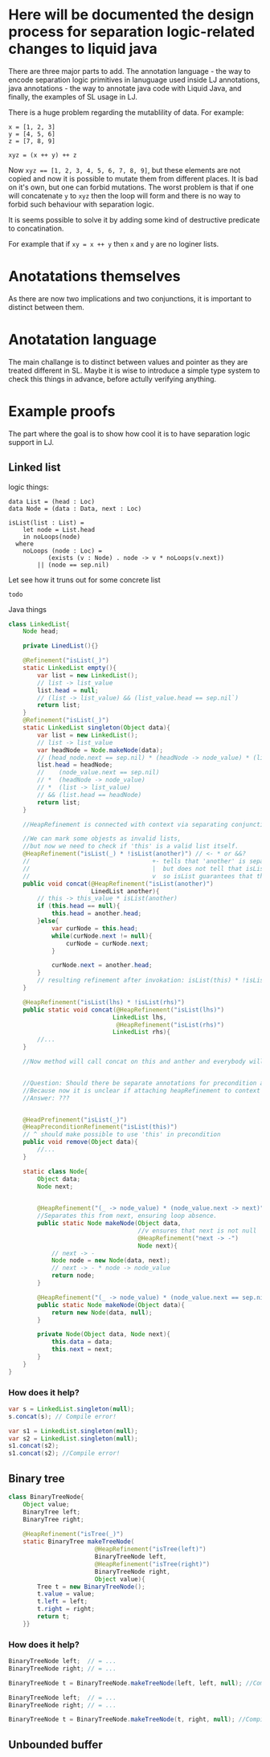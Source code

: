 # Here will be documented the design process for separation logic-related changes to liquid java

There are three major parts to add. The annotation language - the way to encode separation logic primitives in lanuguage used inside LJ annotations, java annotations - the way to annotate java code with Liquid Java, and finally, the examples of SL usage in LJ.

There is a huge problem regarding the mutablility of data. For example:

```
x = [1, 2, 3]
y = [4, 5, 6]
z = [7, 8, 9]

xyz = (x ++ y) ++ z
```

Now `xyz == [1, 2, 3, 4, 5, 6, 7, 8, 9]`, but these elements are not copied and now it is possible to mutate them from different places. It is bad on it's own, but one can forbid mutations. The worst problem is that if one will concatenate `y` to `xyz` then the loop will form and there is no way to forbid such behaviour with separation logic. 

It is seems possible to solve it by adding some kind of destructive predicate to concatination.

For example that if `xy = x ++ y` then `x` and `y` are no loginer lists. 

# Anotatations themselves

As there are now two implications and two conjunctions, it is important to distinct between them. 

# Anotatation language

The main challange is to distinct between values and pointer as they are treated different in SL. Maybe it is wise to introduce a simple type system to check this things in advance, before actully verifying anything.

# Example proofs

The part where the goal is to show how cool it is to have separation logic support in LJ. 

## Linked list

logic things:

```
data List = (head : Loc)
data Node = (data : Data, next : Loc)

isList(list : List) = 
    let node = List.head
    in noLoops(node)
  where
    noLoops (node : Loc) = 
           (exists (v : Node) . node -> v * noLoops(v.next))
        || (node == sep.nil)

```
Let see how it truns out for some concrete list

```
todo

```

Java things

```java
class LinkedList{
    Node head;

    private LinedList(){}

    @Refinement("isList(_)")
    static LinkedList empty(){
        var list = new LinkedList();
        // list -> list_value
        list.head = null;
        // (list -> list_value) && (list_value.head == sep.nil`)
        return list;
    }
    @Refinement("isList(_)")
    static LinkedList singleton(Object data){
        var list = new LinkedList();
        // list -> list_value
        var headNode = Node.makeNode(data);
        // (head_node.next == sep.nil) * (headNode -> node_value) * (list -> list_value) 
        list.head = headNode;
        //    (node_value.next == sep.nil) 
        // *  (headNode -> node_value) 
        // *  (list -> list_value) 
        // && (list.head == headNode)
        return list;
    }

    //HeapRefinement is connected with context via separating conjunction instead of usual conjunction

    //We can mark some objests as invalid lists, 
    //but now we need to check if 'this' is a valid list itself.
    @HeapRefinement("isList(_) * !isList(another)") // <- * or &&?
    //                                  +- tells that 'another' is separate from 'this'.
    //                                  |  but does not tell that isList(this)
    //                                  v  so isList guarantees that there are no loops
    public void concat(@HeapRefinement("isList(another)") 
                       LinedList another){
        // this -> this_value * isList(another)
        if (this.head == null){
            this.head = another.head;
        }else{
            var curNode = this.head;
            while(curNode.next != null){
                curNode = curNode.next;
            }

            curNode.next = another.head;
        }
        // resulting refinement after invokation: isList(this) * !isList(another)
    }

    @HeapRefinement("isList(lhs) * !isList(rhs)")
    public static void concat(@HeapRefinement("isList(lhs)")
                             LinkedList lhs, 
                              @HeapRefinement("isList(rhs)")
                             LinkedList rhs){
        //...
    }

    //Now method will call concat on this and anther and everybody will be fine


    //Question: Should there be separate annotations for precondition and postcondition for heap? 
    //Because now it is unclear if attaching heapRefinement to context via separating conjunction and Refinement with usual conjunction is good enough.
    //Answer: ???


    @HeadPrefinement("isList(_)")
    @HeapPreconditionRefinement("isList(this)") 
    // ^ should make possible to use 'this' in precondition
    public void remove(Object data){
        //...
    }

    static class Node{
        Object data;
        Node next;

        
        @HeapRefinement("(_ -> node_value) * (node_value.next -> next)")
        //Separates this from next, ensuring loop absence.
        public static Node makeNode(Object data,              
                                    //v ensures that next is not null
                                    @HeapRefinement("next -> -")
                                    Node next){
            // next -> -
            Node node = new Node(data, next);
            // next -> - * node -> node_value
            return node;
        }

        @HeapRefinement("(_ -> node_value) * (node_value.next == sep.nil)")
        public static Node makeNode(Object data){
            return new Node(data, null);
        }

        private Node(Object data, Node next){
            this.data = data;
            this.next = next;
        }
    }
}

```

### How does it help?

```java
var s = LinkedList.singleton(null);
s.concat(s); // Compile error!

```

```java
var s1 = LinkedList.singleton(null);
var s2 = LinkedList.singleton(null);
s1.concat(s2); 
s1.concat(s2); //Compile error!
```

## Binary tree

```java
class BinaryTreeNode{
    Object value;
    BinaryTree left;
    BinaryTree right;
    
    @HeapRefinement("isTree(_)")
    static BinaryTree makeTreeNode(
                        @HeapRefinement("isTree(left)")
                        BinaryTreeNode left, 
                        @HeapRefinement("isTree(right)")
                        BinaryTreeNode right, 
                        Object value){
        Tree t = new BinaryTreeNode();
        t.value = value;
        t.left = left;
        t.right = right;
        return t;
    }}
```


### How does it help?


```java
BinaryTreeNode left;  // = ...
BinaryTreeNode right; // = ...

BinaryTreeNode t = BinaryTreeNode.makeTreeNode(left, left, null); //Compile error!

```

```java
BinaryTreeNode left;  // = ...
BinaryTreeNode right; // = ...

BinaryTreeNode t = BinaryTreeNode.makeTreeNode(t, right, null); //Compile error!

```


## Unbounded buffer